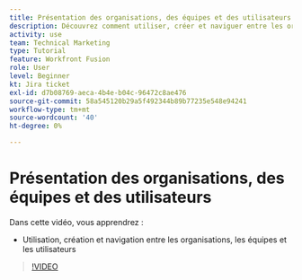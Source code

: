 ```yaml
---
title: Présentation des organisations, des équipes et des utilisateurs
description: Découvrez comment utiliser, créer et naviguer entre les organisations, les équipes et les utilisateurs dans [!DNL Adobe Workfront Fusion].
activity: use
team: Technical Marketing
type: Tutorial
feature: Workfront Fusion
role: User
level: Beginner
kt: Jira ticket
exl-id: d7b08769-aeca-4b4e-b04c-96472c8ae476
source-git-commit: 58a545120b29a5f492344b89b77235e548e94241
workflow-type: tm+mt
source-wordcount: '40'
ht-degree: 0%

---
```


# Présentation des organisations, des équipes et des utilisateurs

Dans cette vidéo, vous apprendrez :

* Utilisation, création et navigation entre les organisations, les équipes et les utilisateurs

>[!VIDEO](https://video.tv.adobe.com/v/335309/?quality=12)

